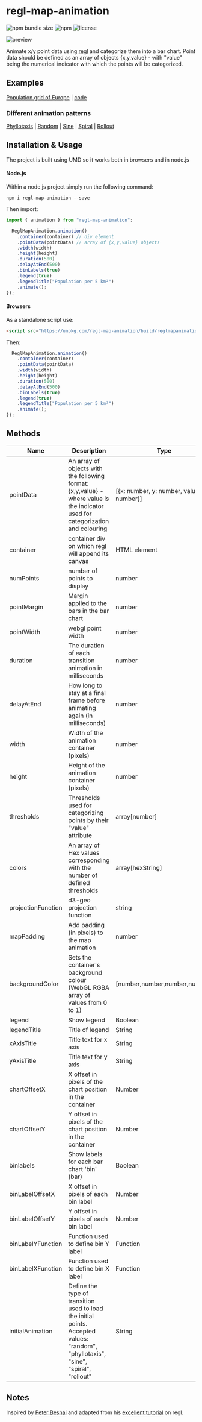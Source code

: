 # regl-map-animation

![npm bundle size](https://img.shields.io/bundlephobia/min/regl-map-animation)
![npm](https://img.shields.io/npm/v/regl-map-animation)
![license](https://img.shields.io/badge/license-EUPL-success)

<div>
<img src="assets/images/optimized.gif" alt="preview"/>
<div>

Animate x/y point data using [regl](https://github.com/regl-project/regl) and categorize them into a bar chart. Point data should be defined as an array of objects {x,y,value} - with "value" being the numerical indicator with which the points will be categorized.

## Examples

[Population grid of Europe](https://eurostat.github.io/regl-map-animation/examples/population/)  | [code](https://github.com/eurostat/regl-map-animation/blob/master/examples/population/index.html) 

### Different animation patterns

[Phyllotaxis](https://eurostat.github.io/regl-map-animation/examples/population/phyllotaxis)  |
[Random](https://eurostat.github.io/regl-map-animation/examples/population/random)  |
[Sine](https://eurostat.github.io/regl-map-animation/examples/population/sine)  |
[Spiral](https://eurostat.github.io/regl-map-animation/examples/population/spiral)  |
[Rollout](https://eurostat.github.io/regl-map-animation/examples/population/rollout)  

## Installation & Usage

The project is built using UMD so it works both in browsers and in node.js

#### Node.js

Within a node.js project simply run the following command:

`npm i regl-map-animation --save`

Then import:

```javascript
import { animation } from "regl-map-animation";

  ReglMapAnimation.animation()
    .container(container) // div element
    .pointData(pointData) // array of {x,y,value} objects
    .width(width)
    .height(height)
    .duration(500)
    .delayAtEnd(500)
    .binLabels(true)
    .legend(true)
    .legendTitle("Population per 5 km²")
    .animate();
});
```

#### Browsers

As a standalone script use:

```html
<script src="https://unpkg.com/regl-map-animation/build/reglmapanimation.js"></script>
```

Then:

```javascript
  ReglMapAnimation.animation()
    .container(container)
    .pointData(pointData)
    .width(width)
    .height(height)
    .duration(500)
    .delayAtEnd(500)
    .binLabels(true)
    .legend(true)
    .legendTitle("Population per 5 km²")
    .animate();
});
```

## Methods

| Name               | Description                                                                                                                          | Type                                    | Required | Default                                                              |
| ------------------ | ------------------------------------------------------------------------------------------------------------------------------------ | --------------------------------------- | -------- | -------------------------------------------------------------------- |
| pointData          | An array of objects with the following format: {x,y,value} - where value is the indicator used for categorization and colouring      | [{x: number, y: number, value: number}] | True     |                                                                      |
| container          | container div on which regl will append its canvas                                                                                   | HTML element                            | False    | document.body                                                        |
| numPoints          | number of points to display                                                                                                          | number                                  | False    | pointData.length                                                     |
| pointMargin        | Margin applied to the bars in the bar chart                                                                                          | number                                  | False    | 1                                                                    |
| pointWidth         | webgl point width                                                                                                                    | number                                  | False    | 1                                                                    |
| duration           | The duration of each transition animation in milliseconds                                                                            | number                                  | False    | 5000                                                                 |
| delayAtEnd         | How long to stay at a final frame before animating again (in milliseconds)                                                           | number                                  | False    | 0                                                                    |
| width              | Width of the animation container (pixels)                                                                                            | number                                  | False    | window.innerWidth                                                    |
| height             | Height of the animation container (pixels)                                                                                           | number                                  | False    | window.innerHeight                                                   |
| thresholds         | Thresholds used for categorizing points by their "value" attribute                                                                   | array[number]                           | False    |                                                                      |
| colors             | An array of Hex values corresponding with the number of defined thresholds                                                           | array[hexString]                        | False    |                                                                      |
| projectionFunction | d3-geo projection function                                                                                                           | string                                  | False    | generates x and y scales based on the extents of the x/y data        |
| mapPadding         | Add padding (in pixels) to the map animation                                                                                         | number                                  | False    |
| backgroundColor    | Sets the container's background colour (WebGL RGBA array of values from 0 to 1)                                                      | [number,number,number,number]           | False    | [1,1,1,1] (white)                                                    |
| legend             | Show legend                                                                                                                          | Boolean                                 | False    | True                                                                 |
| legendTitle        | Title of legend                                                                                                                      | String                                  | False    | null                                                                 |
| xAxisTitle         | Title text for x axis                                                                                                                | String                                  | False    | null                                                                 |
| yAxisTitle         | Title text for y axis                                                                                                                | String                                  | False    | null                                                                 |
| chartOffsetX       | X offset in pixels of the chart position in the container                                                                            | Number                                  | False    | 100                                                                  |
| chartOffsetY       | Y offset in pixels of the chart position in the container                                                                            | Number                                  | False    | -150                                                                 |
| binlabels          | Show labels for each bar chart 'bin' (bar)                                                                                           | Boolean                                 | False    | True                                                                 |
| binLabelOffsetX    | X offset in pixels of each bin label                                                                                                 | Number                                  | False    | 40                                                                   |
| binLabelOffsetY    | Y offset in pixels of each bin label                                                                                                 | Number                                  | False    | -30                                                                  |
| binLabelYFunction  | Function used to define bin Y label                                                                                                  | Function                                | False    | (bin) => Math.round(bin.binCount)                                    |
| binLabelXFunction  | Function used to define bin X label                                                                                                  | Function                                | False    | Returns threhold labels in the form of: threshold "to" nextThreshold |
| initialAnimation   | Define the type of transition used to load the initial points. Accepted values: "random", "phyllotaxis", "sine", "spiral", "rollout" | String                                  | False    | null (uses x & y from pointData)                                     |


## Notes

Inspired by [Peter Beshai](https://peterbeshai.com/) and adapted from his [excellent tutorial](https://peterbeshai.com/blog/2017-05-26-beautifully-animate-points-with-webgl-and-regl/) on regl.
